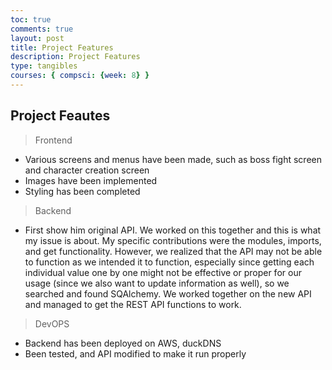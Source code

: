 ```yaml
---
toc: true
comments: true
layout: post
title: Project Features
description: Project Features
type: tangibles
courses: { compsci: {week: 8} }
---
```

## Project Feautes
> Frontend
- Various screens and menus have been made, such as boss fight screen and character creation screen
- Images have been implemented
- Styling has been completed

> Backend
- First show him original API. We worked on this together and this is what my issue is about. My specific contributions were the modules, imports, and get functionality. However, we realized that the API may not be able to function as we intended it to function, especially since getting each individual value one by one might not be effective or proper for our usage (since we also want to update information as well), so we searched and found SQAlchemy. We worked together on the new API and managed to get the REST API functions to work.

> DevOPS
- Backend has been deployed on AWS, duckDNS
- Been tested, and API modified to make it run properly